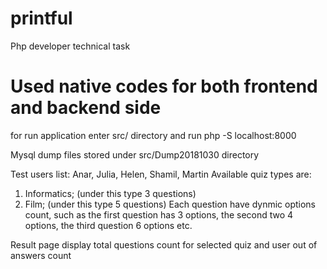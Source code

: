 # printful
Php developer technical task

# Used native codes for both frontend and backend side

for run application enter src/ directory and run php -S localhost:8000

Mysql dump files stored under src/Dump20181030 directory

Test users list:
  Anar,
  Julia,
  Helen,
  Shamil,
  Martin
Available quiz types are:
  1) Informatics; (under this type 3 questions)
  2) Film; (under this type 5 questions)
Each question have dynmic options count, such as the first question has 3 options, the second two 4 options, the third question 6 options etc.


Result page display  total questions count for selected quiz and user out of answers count

